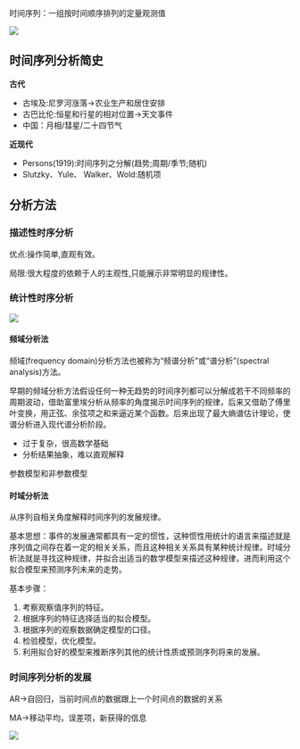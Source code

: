 时间序列：一组按时间顺序排列的定量观测值

![](https://mypictuchuang.oss-cn-shenzhen.aliyuncs.com/UTOOLS1587625965115.png)

## 时间序列分析简史

**古代**

- 古埃及:尼罗河涨落→农业生产和居住安排
- 古巴比伦:恒星和行星的相对位置→天文事件
- 中国：月相/彗星/二十四节气

**近现代**

- Persons(1919):时间序列之分解(趋势;周期/季节;随机)
- Slutzky、Yule、 Walker、Wold:随机项

## 分析方法

### 描述性时序分析

优点:操作简单,直观有效。

局限:很大程度的依赖于人的主观性,只能展示非常明显的规律性。

### 统计性时序分析

![](https://mypictuchuang.oss-cn-shenzhen.aliyuncs.com/UTOOLS1587629160418.png)

#### 频域分析法

频域(frequency domain)分析方法也被称为“频谱分析”或“谱分析”(spectral analysis)方法。

早期的频域分析方法假设任何一种无趋势的时间序列都可以分解成若干不同频率的周期波动，借助富里埃分析从频率的角度揭示时间序列的规律，后来又借助了傅里叶变换，用正弦、余弦项之和来逼近某个函数。后来出现了最大熵谱估计理论，使谱分析进入现代谱分析阶段。

- 过于复杂，很高数学基础
- 分析结果抽象，难以直观解释

参数模型和非参数模型

#### 时域分析法

从序列自相关角度解释时间序列的发展规律。

基本思想：事件的发展通常都具有一定的惯性，这种惯性用统计的语言来描述就是序列值之间存在着一定的相关关系，而且这种相关关系具有某种统计规律。时域分析法就是寻找这种规律，并拟合出适当的数学模型来描述这种规律，进而利用这个拟合模型来预测序列未来的走势。

基本步骤：

1. 考察观察值序列的特征。
2. 根据序列的特征选择适当的拟合模型。
3. 根据序列的观察数据确定模型的口径。
4. 检验模型，优化模型。
5. 利用拟合好的模型来推断序列其他的统计性质或预测序列将来的发展。

### 时间序列分析的发展

AR->自回归，当前时间点的数据跟上一个时间点的数据的关系

MA->移动平均，误差项，新获得的信息

![](https://mypictuchuang.oss-cn-shenzhen.aliyuncs.com/UTOOLS1583899756064.jpg)